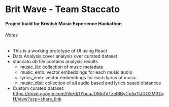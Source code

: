 # Brit Wave - Team Staccato
#### Project build for Bristish Music Experience Hackathon

###### Notes
- This is a working prototype of UI using React
- Data Analysis cover analysis over curated dataset
- staccato.db file contains analysis results
    - music_lib: collection of music metadata
    - music_emb: vector embeddings for each music audio
    - lyrics_emb: vector embeddings for each lyrics of music
    - music_dist: collection of all audio based and lyrics based distances
- Custom curated dataset: https://drive.google.com/file/d/1YbuuJDMo1VTzeIBByCp5x1fJGO2M3TqH/view?usp=share_link
